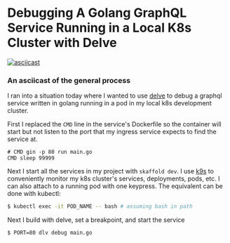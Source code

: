 # Debugging A Golang GraphQL Service Running in a Local K8s Cluster with Delve

[![asciicast](https://asciinema.org/a/325818.svg)](https://asciinema.org/a/325818)
### An asciicast of the general process

I ran into a situation today where I wanted to use [delve][1] to debug a
graphql service written in golang running in a pod in my local k8s development
cluster.

First I replaced the `CMD` line in the service's Dockerfile so the container
will start but not listen to the port that my ingress service expects to find
the service at.
```
# CMD gin -p 80 run main.go
CMD sleep 99999
```

Next I start all the services in my project with `skaffold dev`. I use [k9s][2]
to conveniently monitor my k8s cluster's services, deployments, pods, etc. I
can also attach to a running pod with one keypress. The equivalent can be done
with kubectl:
```sh
$ kubectl exec -it POD_NAME -- bash # assuming bash in path
```

Next I build with delve, set a breakpoint, and start the service
```sh
$ PORT=80 dlv debug main.go
```

[1]: https://github.com/go-delve/delve
[2]: https://github.com/derailed/k9s
